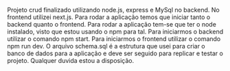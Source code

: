 Projeto crud finalizado utilizando node.js, express e MySql no backend.
No frontend utilizei next.js.
Para rodar a aplicação temos que iniciar tanto o backend quanto o frontend. Para rodar a aplicação tem-se que ter o node instalado, visto que estou usando o npm para tal. Para iniciarmos o backend utilizar o comando npm start. Para iniciarmos o frontend utilizar o comando npm run dev.
O arquivo schema.sql é a estrutura que usei para criar o banco de dados para a aplicação e deve ser seguido para replicar e testar o projeto.
Qualquer duvida estou a disposição.
